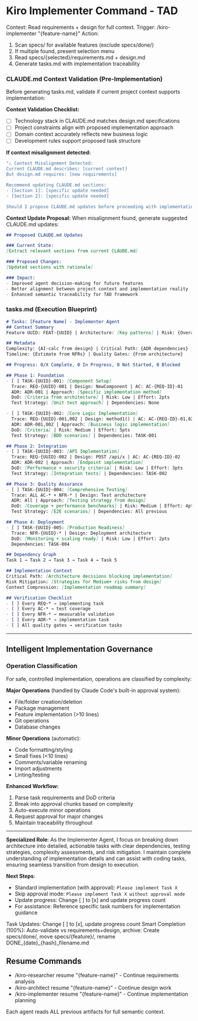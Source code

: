 # Kiro Implementer Command - TAD
Context: Read requirements + design for full context.
Trigger: /kiro-implementer "{feature-name}"
Action:
1. Scan specs/ for available features (exclude specs/done/)
2. If multiple found, present selection menu
3. Read specs/{selected}/requirements.md + design.md
4. Generate tasks.md with implementation traceability

### CLAUDE.md Context Validation (Pre-Implementation)
Before generating tasks.md, validate if current project context supports implementation:

**Context Validation Checklist:**
- [ ] Technology stack in CLAUDE.md matches design.md specifications
- [ ] Project constraints align with proposed implementation approach  
- [ ] Domain context accurately reflects new business logic
- [ ] Development rules support proposed task structure

**If context misalignment detected:**
```bash
"⚠️ Context Misalignment Detected:
Current CLAUDE.md describes: [current context]
But design.md requires: [new requirements]

Recommend updating CLAUDE.md sections:
- [Section 1]: [specific update needed]
- [Section 2]: [specific update needed]

Should I propose CLAUDE.md updates before proceeding with implementation planning?"
```

**Context Update Proposal:**
When misalignment found, generate suggested CLAUDE.md updates:
```markdown
## Proposed CLAUDE.md Updates

### Current State:
[Extract relevant sections from current CLAUDE.md]

### Proposed Changes:
[Updated sections with rationale]

### Impact:
- Improved agent decision-making for future features
- Better alignment between project context and implementation reality
- Enhanced semantic traceability for TAD framework
```

### tasks.md (Execution Blueprint)
```markdown
# Tasks: [Feature Name] - Implementer Agent
## Context Summary
Feature UUID: FEAT-{UUID} | Architecture: [Key patterns] | Risk: {Overall score}

## Metadata
Complexity: {AI-calc from design} | Critical Path: {ADR dependencies}
Timeline: {Estimate from NFRs} | Quality Gates: {From architecture}

## Progress: 0/X Complete, 0 In Progress, 0 Not Started, 0 Blocked

## Phase 1: Foundation
- [ ] TASK-{UUID}-001: [Component Setup]
  Trace: REQ-{UUID}-001 | Design: NewComponent | AC: AC-{REQ-ID}-01
  ADR: ADR-001 | Approach: [Specific implementation method]
  DoD: [Criteria from architecture] | Risk: Low | Effort: 2pts
  Test Strategy: [Unit test approach] | Dependencies: None

- [ ] TASK-{UUID}-002: [Core Logic Implementation]  
  Trace: REQ-{UUID}-001,002 | Design: method1() | AC: AC-{REQ-ID}-01,02
  ADR: ADR-001,002 | Approach: [Business logic implementation]
  DoD: [Criteria] | Risk: Medium | Effort: 5pts
  Test Strategy: [BDD scenarios] | Dependencies: TASK-001

## Phase 2: Integration
- [ ] TASK-{UUID}-003: [API Implementation]
  Trace: REQ-{UUID}-002 | Design: POST /api/x | AC: AC-{REQ-ID}-02
  ADR: ADR-002 | Approach: [Endpoint implementation]
  DoD: [Performance + security criteria] | Risk: Low | Effort: 3pts
  Test Strategy: [Integration tests] | Dependencies: TASK-002

## Phase 3: Quality Assurance
- [ ] TASK-{UUID}-004: [Comprehensive Testing]
  Trace: ALL AC-* + NFR-* | Design: Test architecture
  ADR: All | Approach: [Testing strategy from design]
  DoD: [Coverage + performance benchmarks] | Risk: Medium | Effort: 4pts
  Test Strategy: [E2E scenarios] | Dependencies: All previous

## Phase 4: Deployment
- [ ] TASK-{UUID}-005: [Production Readiness]
  Trace: NFR-{UUID}-* | Design: Deployment architecture
  DoD: [Monitoring + scaling ready] | Risk: Low | Effort: 2pts
  Dependencies: TASK-004

## Dependency Graph
Task 1 → Task 2 → Task 3 → Task 4 → Task 5

## Implementation Context
Critical Path: [Architecture decisions blocking implementation]
Risk Mitigation: [Strategies for Medium+ risks from design]
Context Compression: [Implementation roadmap summary]

## Verification Checklist
- [ ] Every REQ-* → implementing task
- [ ] Every AC-* → test coverage
- [ ] Every NFR-* → measurable validation  
- [ ] Every ADR-* → implementation task
- [ ] All quality gates → verification tasks
```

---

## Intelligent Implementation Governance

### Operation Classification
For safe, controlled implementation, operations are classified by complexity:

**Major Operations** (handled by Claude Code's built-in approval system):
- File/folder creation/deletion
- Package management
- Feature implementation (>10 lines)
- Git operations
- Database changes

**Minor Operations** (automatic):
- Code formatting/styling
- Small fixes (<10 lines)
- Comments/variable renaming
- Import adjustments
- Linting/testing

**Enhanced Workflow:**
1. Parse task requirements and DoD criteria
2. Break into approval chunks based on complexity
3. Auto-execute minor operations
4. Request approval for major changes
5. Maintain traceability throughout

---

**Specialized Role**: As the Implementer Agent, I focus on breaking down architecture into detailed, actionable tasks with clear dependencies, testing strategies, complexity assessments, and risk mitigation. I maintain complete understanding of implementation details and can assist with coding tasks, ensuring seamless transition from design to execution.

**Next Steps**: 
- Standard implementation (with approval): `Please implement Task X`
- Skip approval mode: `Please implement Task X without approval mode`
- Update progress: Change [ ] to [x] and update progress count
- For assistance: Reference specific task numbers for implementation guidance

Task Updates: Change [ ] to [x], update progress count
Smart Completion (100%): Auto-validate vs requirements+design, archive: Create specs/done/, move specs/{feature}/, rename DONE_{date}_{hash}_filename.md

## Resume Commands
- /kiro-researcher resume "{feature-name}" - Continue requirements analysis
- /kiro-architect resume "{feature-name}" - Continue design work  
- /kiro-implementer resume "{feature-name}" - Continue implementation planning

Each agent reads ALL previous artifacts for full semantic context.
